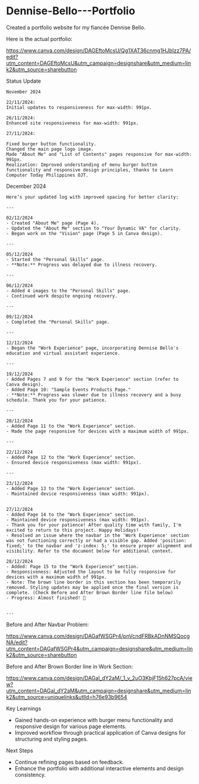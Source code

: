 # Dennise-Bello---Portfolio
Created a portfolio website for my fiancée Dennise Bello.


Here is the actual portfolio:

https://www.canva.com/design/DAGEftoMcsU/Qg1XAT36cnmg1HJbIzz7PA/edit?utm_content=DAGEftoMcsU&utm_campaign=designshare&utm_medium=link2&utm_source=sharebutton


Status Update

```````````````
November 2024

22/11/2024:
Initial updates to responsiveness for max-width: 991px.

26/11/2024:
Enhanced site responsiveness for max-width: 991px.

27/11/2024:

Fixed burger button functionality.
Changed the main page logo image.
Made "About Me" and "List of Contents" pages responsive for max-width: 991px.
Realization: Improved understanding of menu burger button functionality and responsive design principles, thanks to Learn Computer Today Philippines OJT.

```````````````

December 2024

```````````````
Here’s your updated log with improved spacing for better clarity:

---

02/12/2024
- Created "About Me" page (Page 4).  
- Updated the "About Me" section to "Your Dynamic VA" for clarity.  
- Began work on the "Vision" page (Page 5 in Canva design).  

---

05/12/2024
- Started the "Personal Skills" page.  
- **Note:** Progress was delayed due to illness recovery.  

---

06/12/2024
- Added 4 images to the "Personal Skills" page.  
- Continued work despite ongoing recovery.  

---

09/12/2024 
- Completed the "Personal Skills" page.  

---

12/12/2024
- Began the "Work Experience" page, incorporating Dennise Bello's education and virtual assistant experience.  

---

19/12/2024
- Added Pages 7 and 9 for the "Work Experience" section (refer to Canva design).  
- Added Page 10: "Sample Events Products Page."  
- **Note:** Progress was slower due to illness recovery and a busy schedule. Thank you for your patience.  

---

20/12/2024  
- Added Page 11 to the "Work Experience" section.  
- Made the page responsive for devices with a maximum width of 991px.  

---

22/12/2024
- Added Page 12 to the "Work Experience" section.  
- Ensured device responsiveness (max width: 991px).  

---

23/12/2024
- Added Page 13 to the "Work Experience" section.  
- Maintained device responsiveness (max width: 991px).  


27/12/2024
- Added Page 14 to the "Work Experience" section.
- Maintained device responsiveness (max width: 991px).  
- Thank you for your patience! After quality time with family, I'm excited to return to this project. Happy Holidays!
- Resolved an issue where the navbar in the 'Work Experience' section was not functioning correctly or had a visible gap. Added 'position: fixed;' to the navbar and 'z-index: 5;' to ensure proper alignment and visibility. Refer to the document below for additional context.

28/12/2024
- Added: Page 15 to the "Work Experience" section.
- Responsiveness: Adjusted the layout to be fully responsive for devices with a maximum width of 991px.
- Note: The brown line border in this section has been temporarily removed. Styling updates may be applied once the final version is complete. (Check Before and After Brown Border line file below)
- Progress: Almost finished! 🎉


--- 

```````````````
Before and After Navbar Problem:

https://www.canva.com/design/DAGafWSGPr4/pnVcndFRBkADnNMSQocgNA/edit?utm_content=DAGafWSGPr4&utm_campaign=designshare&utm_medium=link2&utm_source=sharebutton

Before and After Brown Border line in Work Section:

https://www.canva.com/design/DAGal_dY2aM/_1_v_2uO3KbjF15h627pcA/view?utm_content=DAGal_dY2aM&utm_campaign=designshare&utm_medium=link2&utm_source=uniquelinks&utlId=h76e93b9654

Key Learnings

- Gained hands-on experience with burger menu functionality and responsive design for various page elements.
- Improved workflow through practical application of Canva designs for structuring and styling pages.

Next Steps

- Continue refining pages based on feedback.
- Enhance the portfolio with additional interactive elements and design consistency.
